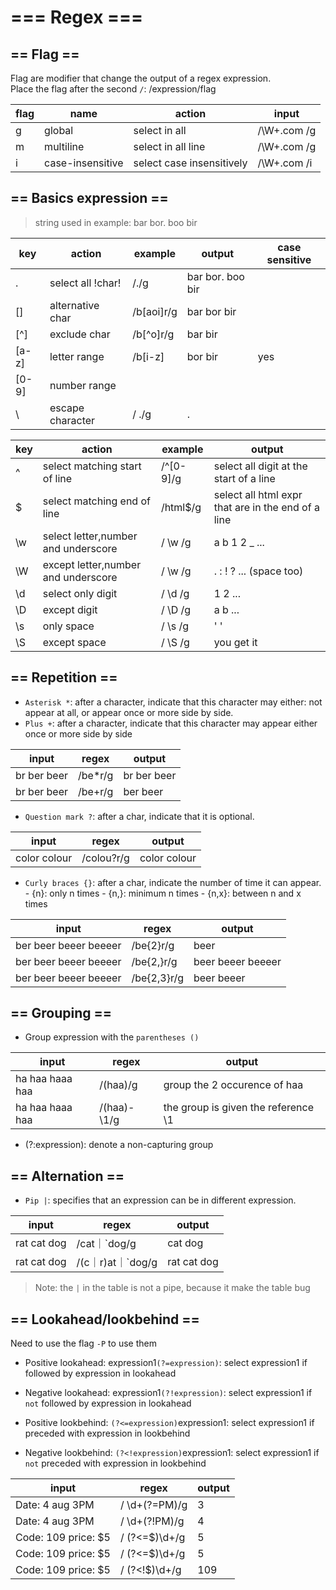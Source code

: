 # === Regex ===


## == Flag ==

Flag are modifier that change the output of a regex expression.  
Place the flag after the second `/`: /expression/flag

 
| flag | name             | action                    | input        |
|------|------------------|---------------------------|--------------|
| g    | global           | select in all             | /\W+\.com /g |
| m    | multiline        | select in all line        | /\W+\.com /g |
| i    | case-insensitive | select case insensitively | /\W+\.com /i |

## == Basics expression ==

> string used in example: bar bor. boo bir 

| key   | action               | example    | output                                  | case sensitive |
|-------|----------------------|------------|-----------------------------------------|----------------|
| .     | select all !char!    | /./g       | bar bor. boo bir                        |                |
| []    | alternative char     | /b[aoi]r/g | bar bor bir                             |                |
| [^]   | exclude char         | /b[^o]r/g  | bar bir                                 |                |
| [a-z] | letter range         | /b[i-z]    | bor bir                                 | yes            |
| [0-9] | number range         |            |                                         |                |
| \     | escape character     | / \./g     | .                                       |                |


| key | action                              | example   | output                                             |
|-----|-------------------------------------|-----------|----------------------------------------------------|
| ^   | select matching start of line       | /^[0-9]/g | select all digit at the start of a line            |
| $   | select matching end of line         | /html$/g  | select all html expr that are in the end of a line |
| \w  | select letter,number and underscore | / \w /g   | a b 1 2 _ ...                                      |
| \W  | except letter,number and underscore | / \w /g   | . : ! ? ...  (space too)                           |
| \d  | select only digit                   | / \d /g   | 1 2 ...                                            |
| \D  | except digit                        | / \D /g   | a b ...                                            |
| \s  | only space                          | / \s /g   | ' '                                                |
| \S  | except space                        | / \S /g   | you get it                                         |


## == Repetition ==


- `Asterisk *`: after a character, indicate that this character may either: not appear at all, or appear once or more side by side.
- `Plus +`: after a character, indicate that this character may appear either once or more side by side

| input       | regex   | output      |
|-------------|---------|-------------|
| br ber beer | /be*r/g | br ber beer |
| br ber beer | /be+r/g | ber beer    |

- `Question mark ?`: after a char, indicate that it is optional.

| input        | regex      | output       |
|--------------|------------|--------------|
| color colour | /colou?r/g | color colour |

- `Curly braces {}`: after a char, indicate the number of time it can appear.
        - {n}:  only n times
        - {n,}: minimum n times
        - {n,x}: between n and x times


| input                 | regex       | output            |
|-----------------------|-------------|-------------------|
| ber beer beeer beeeer | /be{2}r/g   | beer              |
| ber beer beeer beeeer | /be{2,}r/g  | beer beeer beeeer |
| ber beer beeer beeeer | /be{2,3}r/g | beer beeer        |

## == Grouping ==

- Group expression with the `parentheses ()`

| input           | regex       | output                              |
|-----------------|-------------|-------------------------------------|
| ha haa haaa haa | /(haa)/g    | group the 2 occurence of haa        |
| ha haa haaa haa | /(haa)-\1/g | the group is given the reference \1 |

- (?:expression): denote a non-capturing group


## == Alternation ==

- `Pip |`: specifies that an expression can be in different expression.

| input       | regex             | output      |
|-------------|-------------------|-------------|
| rat cat dog | /cat｜`dog/g      | cat dog     |
| rat cat dog | /(c｜r)at｜`dog/g | rat cat dog |

>Note: the `|` in the table is not a pipe, because it make the table bug


## == Lookahead/lookbehind ==

Need to use the flag `-P` to use them

- Positive lookahead: expression1`(?=expression)`: select expression1 if followed by expression in lookahead
- Negative lookahead: expression1`(?!expression)`: select expression1 if `not` followed by expression in lookahead

- Positive lookbehind: `(?<=expression)`expression1: select expression1 if preceded with expression in lookbehind 
- Negative lookbehind: `(?<!expression)`expression1: select expression1 if `not` preceded with expression in lookbehind 
 

| input               | regex          | output |
|---------------------|----------------|--------|
| Date: 4 aug 3PM     | / \d+(?=PM)/g  | 3      |
| Date: 4 aug 3PM     | / \d+(?!PM)/g  | 4      |
| Code: 109 price: $5 | / (?<=$)\d+/g  | 5      |
| Code: 109 price: $5 | / (?<=$)\d+/g  | 5      |
| Code: 109 price: $5 | / (?<!\$)\d+/g | 109    |




